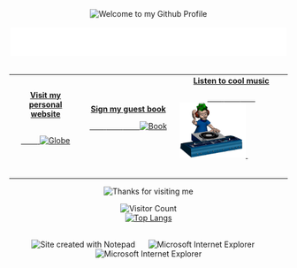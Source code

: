 <!-- "Hero" Header -->
<div align="center">
  <img src="https://github.com/BrunnerLivio/brunnerlivio/blob/master/images/welcome.png?raw=true" style="max-width: 100%;" alt="Welcome to my Github Profile" />
  <br />
  <br />
  <img height="50" alt="My Name is Joshua and I like aaaaa" src="https://raw.githubusercontent.com/joshuainovero/joshuainovero/main/Image/personal_msg.svg?token=ASUEBNKX2PKM5KJXVJJNNW3BHWCJ6" />
  <br />
  <br />

</div>

<!-- Social -->
<table width="100%">
<tr>
<td align="center">
<a href="#">
<strong>Visit my personal website </strong>
<br />
<br />

<!-- Centering something has never been easy, has it? -->
<span>&nbsp;&nbsp;&nbsp;&nbsp;&nbsp;&nbsp;&nbsp;&nbsp;</span>
<img alt="Globe" height="80" src="https://github.com/BrunnerLivio/brunnerlivio/blob/master/images/globe.gif?raw=true">
</a>
<span>&nbsp;&nbsp;&nbsp;&nbsp;&nbsp;&nbsp;&nbsp;&nbsp;</span>
<span>&nbsp;&nbsp;&nbsp;&nbsp;&nbsp;&nbsp;&nbsp;&nbsp;</span>
</td>
<td align="center">
<a href="https://github.com/joshuainovero/joshuainovero/issues/new?template=Guestbook_entry.md">
<strong>Sign my guest book</strong>
<br />

<span>&nbsp;&nbsp;&nbsp;&nbsp;&nbsp;&nbsp;&nbsp;</span> 
<span>&nbsp;&nbsp;&nbsp;&nbsp;&nbsp;&nbsp;&nbsp;</span> 
<span>&nbsp;&nbsp;&nbsp;&nbsp;&nbsp;&nbsp;&nbsp;</span> 
<img height="100" alt="Book" src="https://raw.githubusercontent.com/BrunnerLivio/brunnerlivio/master/images/book.gif"> 
</a>
<span>&nbsp;&nbsp;&nbsp;&nbsp;&nbsp;&nbsp;&nbsp;&nbsp;</span>
<span>&nbsp;&nbsp;&nbsp;&nbsp;&nbsp;&nbsp;&nbsp;&nbsp;</span>
<span>&nbsp;&nbsp;&nbsp;&nbsp;&nbsp;&nbsp;&nbsp;&nbsp;</span>
<span>&nbsp;&nbsp;&nbsp;&nbsp;&nbsp;&nbsp;&nbsp;&nbsp;</span>    
</td>

<td align="center">
<a href="https://www.youtube.com/watch?v=dQw4w9WgXcQ">
<strong>Listen to cool music</strong>
<br />

<span>&nbsp;&nbsp;&nbsp;&nbsp;&nbsp;&nbsp;&nbsp;</span> 
<span>&nbsp;&nbsp;&nbsp;&nbsp;&nbsp;&nbsp;&nbsp;</span> 
<span>&nbsp;&nbsp;&nbsp;&nbsp;&nbsp;&nbsp;&nbsp;</span> 
<img height="100" alt="Music" src="Image/music.gif"> 
</a>
<span>&nbsp;&nbsp;&nbsp;&nbsp;&nbsp;&nbsp;&nbsp;&nbsp;</span>
<span>&nbsp;&nbsp;&nbsp;&nbsp;&nbsp;&nbsp;&nbsp;&nbsp;</span>
<span>&nbsp;&nbsp;&nbsp;&nbsp;&nbsp;&nbsp;&nbsp;&nbsp;</span>
<span>&nbsp;&nbsp;&nbsp;&nbsp;&nbsp;&nbsp;&nbsp;&nbsp;</span>    
</td>
</tr>
</table>

<!-- Footer -->

<div align="center">
<img height="120" alt="Thanks for visiting me" width="100%" src="https://raw.githubusercontent.com/BrunnerLivio/brunnerlivio/master/images/marquee.svg" />
<br />
  


![Visitor Count](https://profile-counter.glitch.me/joshuainovero/count.svg) 
   <br>
    [![Top Langs](https://github-readme-stats.vercel.app/api/top-langs/?username=joshuainovero&layout=compact)](https://github.com/anuraghazra/github-readme-stats)
  <br> <br>

<img src="https://raw.githubusercontent.com/BrunnerLivio/brunnerlivio/master/images/notepad.gif" alt="Site created with Notepad" height="30" />
<!-- "margin-right: whatever;" -->
<span>&nbsp;&nbsp;&nbsp;&nbsp;</span>  
<img src="https://raw.githubusercontent.com/BrunnerLivio/brunnerlivio/master/images/ie_logo.gif" alt="Microsoft Internet Explorer" />
<span>&nbsp;&nbsp;&nbsp;&nbsp;</span>  
<img src="https://raw.githubusercontent.com/BrunnerLivio/brunnerlivio/master/images/noframes.gif" alt="Microsoft Internet Explorer" />

</div>
